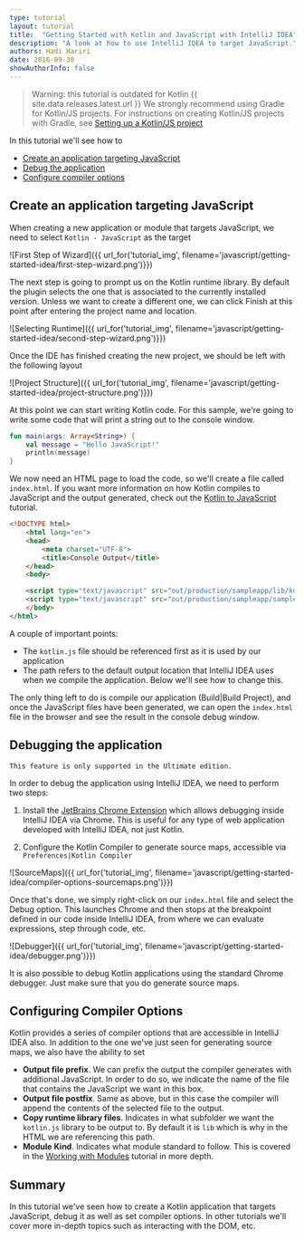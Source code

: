 ```yaml
---
type: tutorial
layout: tutorial
title:  "Getting Started with Kotlin and JavaScript with IntelliJ IDEA"
description: "A look at how to use IntelliJ IDEA to target JavaScript."
authors: Hadi Hariri 
date: 2016-09-30
showAuthorInfo: false
---
```


>Warning: this tutorial is outdated for Kotlin {{ site.data.releases.latest.url }}
>We strongly recommend using Gradle for Kotlin/JS projects. For instructions on creating 
>Kotlin/JS projects with Gradle, see [Setting up a Kotlin/JS project](../setting-up.html)

In this tutorial we'll see how to

* [Create an application targeting JavaScript](#create-an-application-targeting-javascript)
* [Debug the application](#debugging-the-application)
* [Configure compiler options](#configuring-compiler-options)


## Create an application targeting JavaScript

When creating a new application or module that targets JavaScript, we need to select `Kotlin - JavaScript` as the target

 
 ![First Step of Wizard]({{ url_for('tutorial_img', filename='javascript/getting-started-idea/first-step-wizard.png')}})
 
The next step is going to prompt us on the Kotlin runtime library. By default the plugin selects the one that is associated to the currently installed
version. Unless we want to create a different one, we can click Finish at this point after
entering the project name and location.
 
![Selecting Runtime]({{ url_for('tutorial_img', filename='javascript/getting-started-idea/second-step-wizard.png')}})
 
Once the IDE has finished creating the new project, we should be left with the following layout
 
![Project Structure]({{ url_for('tutorial_img', filename='javascript/getting-started-idea/project-structure.png')}})

At this point we can start writing Kotlin code. For this sample, we're going to write some code that will print a string
out to the console window.

<div class="sample" markdown="1" theme="idea" data-target-platform="js">

```kotlin
fun main(args: Array<String>) {
    val message = "Hello JavaScript!"
    println(message)
}
```
</div>

We now need an HTML page to load the code, so we'll create a file called `index.html`. If you want more information on how Kotlin compiles to JavaScript and the output generated, check out the
[Kotlin to JavaScript](../kotlin-to-javascript/kotlin-to-javascript.html) tutorial. 

<div class="sample" markdown="1" theme="idea" mode="xml" auto-indent="false">

```html 
<!DOCTYPE html>
    <html lang="en">
    <head>
        <meta charset="UTF-8">
        <title>Console Output</title>
    </head>
    <body>

    <script type="text/javascript" src="out/production/sampleapp/lib/kotlin.js"></script>
    <script type="text/javascript" src="out/production/sampleapp/sampleapp.js"></script>
    </body>
</html>
```
</div>

A couple of important points:

* The `kotlin.js` file should be referenced first as it is used by our application
* The path refers to the default output location that IntelliJ IDEA uses when we compile the application. Below we'll see how to change this.

The only thing left to do is compile our application (Build|Build Project), and once the JavaScript files have been generated, we can open the `index.html` file in the browser and see the result
in the console debug window.

## Debugging the application

`This feature is only supported in the Ultimate edition.`

In order to debug the application using IntelliJ IDEA, we need to perform two steps:

1. Install the [JetBrains Chrome Extension](https://chrome.google.com/webstore/detail/jetbrains-ide-support/hmhgeddbohgjknpmjagkdomcpobmllji?hl=en) which allows debugging inside IntelliJ IDEA via Chrome. This is useful for any type
of web application developed with IntelliJ IDEA, not just Kotlin.

2. Configure the Kotlin Compiler to generate source maps, accessible via `Preferences|Kotlin Compiler`

![SourceMaps]({{ url_for('tutorial_img', filename='javascript/getting-started-idea/compiler-options-sourcemaps.png')}})

Once that's done, we simply right-click on our `index.html` file and select the Debug option. This launches Chrome and then stops at the breakpoint defined in our code inside IntelliJ IDEA, from where
we can evaluate expressions, step through code, etc.

![Debugger]({{ url_for('tutorial_img', filename='javascript/getting-started-idea/debugger.png')}})

It is also possible to debug Kotlin applications using the standard Chrome debugger. Just make sure that you do generate source maps.

## Configuring Compiler Options

Kotlin provides a series of compiler options that are accessible in IntelliJ IDEA also. In addition to the one we've just seen for
generating source maps, we also have the ability to set

* **Output file prefix**. We can prefix the output the compiler generates with additional JavaScript. In order to do so, we indicate the name of the file that contains the JavaScript we want in this box.
* **Output file postfix**. Same as above, but in this case the compiler will append the contents of the selected file to the output.
* **Copy runtime library files**. Indicates in what subfolder we want the `kotlin.js` library to be output to. By default it is `lib` which is why in the HTML we are referencing this path. 
* **Module Kind**. Indicates what module standard to follow. This is covered in the [Working with Modules](../working-with-modules/working-with-modules.html) tutorial in more depth.

## Summary

In this tutorial we've seen how to create a Kotlin application that targets JavaScript, debug it as well as set compiler options. In other tutorials we'll cover more in-depth topics such as interacting with the DOM, etc.






